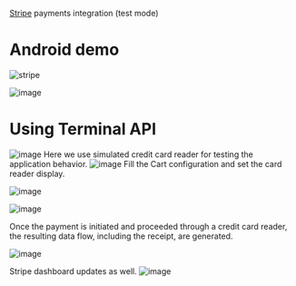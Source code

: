 [Stripe](https://dashboard.stripe.com) payments integration (test mode)
# Android demo

![stripe](https://github.com/A1xarT/android-stripe-payments/assets/40519032/f507fde1-720d-4092-bf15-c10900df1e86)

![image](https://github.com/A1xarT/android-stripe-payments/assets/40519032/a356fca1-8462-4de0-bd93-8c04d9aedc85)

# Using Terminal API
![image](https://github.com/A1xarT/android-stripe-payments/assets/40519032/3ca1a498-529a-4de4-b84c-fc49ca55c188)
Here we use simulated credit card reader for testing the application behavior.
![image](https://github.com/A1xarT/android-stripe-payments/assets/40519032/8beebf08-d9d3-4b98-93b1-07acb5509a0b)
Fill the Cart configuration and set the card reader display.

![image](https://github.com/A1xarT/android-stripe-payments/assets/40519032/56c080fc-37aa-417b-8a1c-eebb43b1ec09)

![image](https://github.com/A1xarT/android-stripe-payments/assets/40519032/4d8c9c8c-0112-4ecd-8396-152485cd3e87)

Once the payment is initiated and proceeded through a credit card reader, the resulting data flow, including the receipt, are generated.

![image](https://github.com/A1xarT/android-stripe-payments/assets/40519032/3bd0bcd8-6027-4e61-9de5-4cc9f2ec78c1)

Stripe dashboard updates as well.
![image](https://github.com/A1xarT/android-stripe-payments/assets/40519032/1a40da8d-6813-446c-8b2a-7c76fbcf1568)
